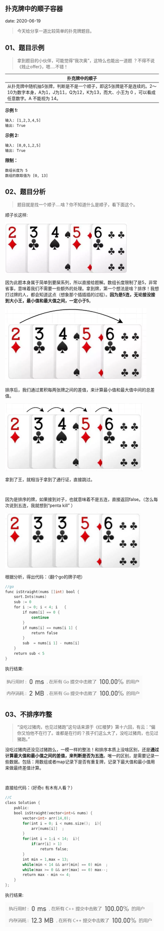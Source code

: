  
##	扑克牌中的顺子容器
date:	2020-06-19
 

> 今天给分享一道比较简单的扑克牌题目。

## 01、题目示例

> 拿到题目的小伙伴，可能觉得“我次奥”，这特么也能出一道题 ？不得不说《贱止offer》，嗯....不错！

| 扑克牌中的顺子                                               |
| ------------------------------------------------------------ |
| 从扑克牌中随机抽5张牌，判断是不是一个顺子，即这5张牌是不是连续的。2～10为数字本身，A为1，J为11，Q为12，K为13，而大、小王为 0 ，可以看成任意数字。A 不能视为 14。 |

**示例 1:**

```
输入: [1,2,3,4,5]
输出: True
```

**示例 2:**

```
输入: [0,0,1,2,5]
输出: True
```

**限制：**

```
数组长度为 5 
数组的数取值为 [0, 13] 
```

## 02、题目分析

> 题目就是找一个顺子....啥？你不知道什么是顺子，看下面这个。

顺子长这样:

<img src="17/1.jpg" alt="PNG" style="zoom: 50%;" />

因为此题本身属于简单到要屎系列，所以直接给题解。数组长度限制了是5，非常省事，意味着我们不需要一些额外的处理。拿到牌，第一个想法是啥？排序！我想打过牌的人，都会知道这点（想象那个插插插的过程）。**因为是5连，无论接没接到大小王，最小值和最大值之间，一定小于5**。

<img src="17/2.jpg" alt="PNG" style="zoom: 67%;" />

排序后，我们通过累积每两张牌之间的差值，来计算最小值和最大值中间的总差值。

<img src="17/3.jpg" alt="PNG" style="zoom: 67%;" />

拿到了王，就相当于拿到了通行证，直接跳过。

<br/>

因为是排序的牌，如果接到对子，也就意味着不是五连，直接返回false。（怎么每次说到五连，我就想到“penta kill” ）

<img src="17/4.jpg" alt="PNG" style="zoom: 67%;" />

根据分析，得出代码：（翻个go的牌子吧）

```go
//go 
func isStraight(nums []int) bool { 
    sort.Ints(nums) 
    sub := 0 
    for i := 0; i < 4; i   { 
        if nums[i] == 0 { 
            continue 
        } 
        if nums[i] == nums[i 1] {
            return false
        }
        sub  = nums[i 1] - nums[i]
    }
    return sub < 5
}
```

执行结果:

<img src="17/5.jpg" alt="PNG" style="zoom: 80%;" />

## 03、不排序咋整

> “没吃过猪肉，也见过猪跑”这句话来源于《红楼梦》第十六回，有云：“偏你又怕他不在行了。谁都是在行的？孩子们这么大了，没吃过猪肉，也见过猪跑。”

没吃过猪肉还没见过猪跑么，一模一样的整法！和排序本质上没啥区别，还是**通过计算最大值和最小值之间的差值，来判断是否为五连**。唯一的区别，是需要记录一些数据。包括：用数组或者map记录下是否有重复牌，记录下最大值和最小值用来做最终差值计算。

<br/>

直接给代码：（好奇c  有木有人看？）

```c
//C   
class Solution { 
    public: 
    bool isStraight(vector<int>& nums) { 
        vector<int> arr(14,0); 
        for(int i = 0; i < nums.size();  i){ 
            arr[nums[i]]  ; 
        } 
        for(int i = 1;i < 14;  i){
            if(arr[i] > 1)
                return false;
        }
        int min = 1,max = 13;
        while(min < 14 && arr[min] == 0) min  ;
        while(max >= 0 && arr[max] == 0) max--;
        return max - min <= 4;
    }
};
```

执行结果:

<img src="17/6.jpg" alt="PNG" style="zoom: 80%;" />